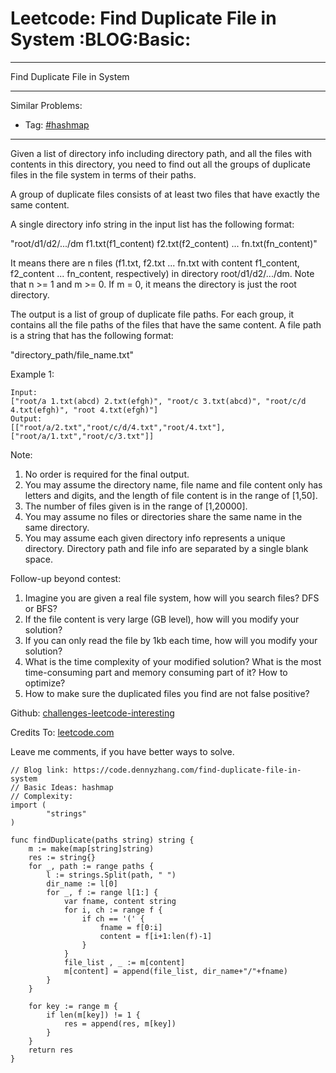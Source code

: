 # Leetcode: Find Duplicate File in System     :BLOG:Basic:


---

Find Duplicate File in System  

---

Similar Problems:  
-   Tag: [#hashmap](https://code.dennyzhang.com/tag/hashmap)

---

Given a list of directory info including directory path, and all the files with contents in this directory, you need to find out all the groups of duplicate files in the file system in terms of their paths.  

A group of duplicate files consists of at least two files that have exactly the same content.  

A single directory info string in the input list has the following format:  

"root/d1/d2/.../dm f1.txt(f1\_content) f2.txt(f2\_content) ... fn.txt(fn\_content)"  

It means there are n files (f1.txt, f2.txt ... fn.txt with content f1\_content, f2\_content ... fn\_content, respectively) in directory root/d1/d2/.../dm. Note that n >= 1 and m >= 0. If m = 0, it means the directory is just the root directory.  

The output is a list of group of duplicate file paths. For each group, it contains all the file paths of the files that have the same content. A file path is a string that has the following format:  

"directory\_path/file\_name.txt"  

Example 1:  

    Input:
    ["root/a 1.txt(abcd) 2.txt(efgh)", "root/c 3.txt(abcd)", "root/c/d 4.txt(efgh)", "root 4.txt(efgh)"]
    Output:  
    [["root/a/2.txt","root/c/d/4.txt","root/4.txt"],["root/a/1.txt","root/c/3.txt"]]

Note:  
1.  No order is required for the final output.
2.  You may assume the directory name, file name and file content only has letters and digits, and the length of file content is in the range of [1,50].
3.  The number of files given is in the range of [1,20000].
4.  You may assume no files or directories share the same name in the same directory.
5.  You may assume each given directory info represents a unique directory. Directory path and file info are separated by a single blank space.

Follow-up beyond contest:  
1.  Imagine you are given a real file system, how will you search files? DFS or BFS?
2.  If the file content is very large (GB level), how will you modify your solution?
3.  If you can only read the file by 1kb each time, how will you modify your solution?
4.  What is the time complexity of your modified solution? What is the most time-consuming part and memory consuming part of it? How to optimize?
5.  How to make sure the duplicated files you find are not false positive?

Github: [challenges-leetcode-interesting](https://github.com/DennyZhang/challenges-leetcode-interesting/tree/master/find-duplicate-file-in-system)  

Credits To: [leetcode.com](https://leetcode.com/problems/find-duplicate-file-in-system/description/)  

Leave me comments, if you have better ways to solve.  

    // Blog link: https://code.dennyzhang.com/find-duplicate-file-in-system
    // Basic Ideas: hashmap
    // Complexity:
    import (
            "strings"
    )
    
    func findDuplicate(paths string) string {
        m := make(map[string]string)
        res := string{}
        for _, path := range paths {
            l := strings.Split(path, " ")
            dir_name := l[0]
            for _, f := range l[1:] {
                var fname, content string
                for i, ch := range f {
                    if ch == '(' {
                        fname = f[0:i]
                        content = f[i+1:len(f)-1]                    
                    }
                }
                file_list , _ := m[content]
                m[content] = append(file_list, dir_name+"/"+fname)
            }
        }
    
        for key := range m {
            if len(m[key]) != 1 {
                res = append(res, m[key])
            }
        }
        return res
    }